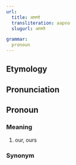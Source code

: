 ```yaml
---
url:
  title: आपणो
  transliteration: aapno
  slugurl: आपणो

grammar:
  pronoun
---
```

## Etymology

## Pronunciation

## Pronoun
### Meaning
1. our, ours

### Synonym
<syn :syn="['आपाणो']"></syn>